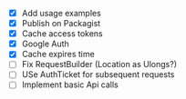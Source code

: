- [x] Add usage examples
- [x] Publish on Packagist
- [x] Cache access tokens
- [x] Google Auth
- [x] Cache expires time
- [ ] Fix RequestBuilder (Location as Ulongs?)
- [ ] USe AuthTicket for subsequent requests
- [ ] Implement basic Api calls
